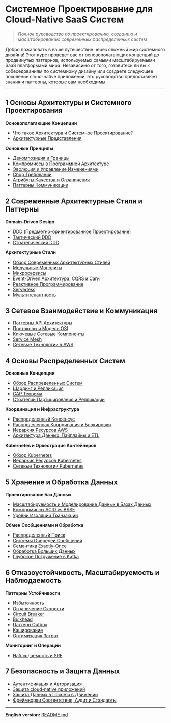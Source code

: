 # Системное Проектирование для Cloud-Native SaaS Систем

> *Полное руководство по проектированию, созданию и масштабированию современных распределенных систем*

Добро пожаловать в ваше путешествие через сложный мир системного дизайна! Этот курс проведет вас от основополагающих концепций до продвинутых паттернов, используемых самыми масштабируемыми SaaS платформами мира. Независимо от того, готовитесь ли вы к собеседованиям по системному дизайну или создаете следующее поколение cloud-native приложений, это руководство предоставляет знания и паттерны, которые вам необходимы.

---

## 1 Основы Архитектуры и Системного Проектирования

**Основополагающие Концепции**
- [Что такое Архитектура и Системное Проектирование?](1_architecture_basics/what_is_architecture_system_design_ru.md)
- [Архитектурные Представления](1_architecture_basics/architectural_views_ru.md)

**Основные Принципы**
- [Декомпозиция и Границы](1_architecture_basics/decomposition_boundaries_ru.md)
- [Компромиссы в Программной Архитектуре](1_architecture_basics/architecture_tradeoffs_ru.md)
- [Эволюция и Управление Изменениями](1_architecture_basics/evolution_change_management_ru.md)
- [Сбор Требований](1_architecture_basics/requirements_ru.md)
- [Атрибуты Качества и Ограничения](1_architecture_basics/quality_attributes_constraints_ru.md)
- [Паттерны Коммуникации](1_architecture_basics/communication_patterns_ru.md)

## 2 Современные Архитектурные Стили и Паттерны

**Domain-Driven Design**
- [DDD (Предметно-ориентированное Проектирование)](2_architectural_patterns/domain_driven_design_ru.md)
- [Тактический DDD](2_architectural_patterns/tactical_ddd_ru.md)
- [Стратегический DDD](2_architectural_patterns/strategic_ddd_ru.md)

**Архитектурные Стили**
- [Обзор Современных Архитектурных Стилей](2_architectural_patterns/modern_architectural_styles_ru.md)
- [Модульные Монолиты](2_architectural_patterns/modular_monoliths_ru.md)
- [Микросервисы](2_architectural_patterns/microservices_ru.md)
- [Event-Driven Архитектура, CQRS и Саги](2_architectural_patterns/eda_ru.md)
- [Реактивное Программирование](2_architectural_patterns/reactive_ru.md)
- [Serverless](2_architectural_patterns/serverless_ru.md)
- [Мультитенантность](2_architectural_patterns/multitenancy_ru.md)

## 3 Сетевое Взаимодействие и Коммуникация

- [Паттерны API Архитектуры](3_network_and_communication/api_architecture_ru.md)
- [Протоколы и Модель OSI](3_network_and_communication/protocols_osi_model_ru.md)
- [Ключевые Сетевые Компоненты](3_network_and_communication/network_components_ru.md)
- [Service Mesh](3_network_and_communication/service_meshes_ru.md)
- [Сетевые Технологии в AWS](3_network_and_communication/network_aws_ru.md)

## 4 Основы Распределенных Систем

**Основные Концепции**
- [Обзор Распределенных Систем](4_distributed_systems/overview_ru.md)
- [Шардинг и Репликация](4_distributed_systems/sharding_replication_ru.md)
- [CAP Теорема](4_distributed_systems/cap_ru.md)
- [Стратегии Партицирования и Репликации](4_distributed_systems/DBs_ru.md)

**Координация и Инфраструктура**
- [Распределенный Консенсус](4_distributed_systems/consensus_ru.md)
- [Распределенная Координация и Блокировки](4_distributed_systems/Locks_ru.md)
- [Иерархия Ресурсов AWS](4_distributed_systems/aws_resource_hierarchy_guide_ru.md)
- [Архитектура Данных, Пайплайны и ETL](5_data_storage/data_architecture_ru.md)

**Kubernetes и Оркестрация Контейнеров**
- [Обзор Kubernetes](4_distributed_systems/kubernetes_architecture_ru.md)
- [Иерархия Ресурсов Kubernetes](4_distributed_systems/kubernetes_resource_hierarchy_guide_ru.md)
- [Сетевые Технологии Kubernetes](4_distributed_systems/kubernetes_networking_ru.md)

## 5 Хранение и Обработка Данных

**Проектирование Баз Данных**
- [Масштабируемость и Моделирование Данных в Базах Данных](5_data_storage/scalability_db_ru.md)
- [Компромиссы ACID vs BASE](5_data_storage/acid_base_ru.md)
- [Уровни Изоляции Транзакций](5_data_storage/isolation_levels_ru.md)

**Обмен Сообщениями и Обработка**
- [Распределенный Поиск](5_data_storage/distributed_search_ru.md)
- [Системы Очередей Сообщений](5_data_storage/message_brokers_ru.md)
- [Семантика Exactly-Once](5_data_storage/exactly_once_ru.md)
- [Обработка Больших Данных](5_data_storage/big_data_ru.md)
- [Глубокое Погружение в Kafka](5_data_storage/kafka_deep_dive_ru.md)

## 6 Отказоустойчивость, Масштабируемость и Наблюдаемость

**Паттерны Устойчивости**
- [Избыточность](6_fault_tolerance/redundancy_ru.md)
- [Ограничение Скорости](6_fault_tolerance/rate_limiting_ru.md)
- [Circuit Breaker](6_fault_tolerance/circuit_breakers_ru.md)
- [Bulkhead](6_fault_tolerance/bulkheads_ru.md)
- [Паттерн Outbox](6_fault_tolerance/outbox_pattern_ru.md)
- [Кэширование](6_fault_tolerance/cache_ru.md)
- [Оптимизация Затрат](6_fault_tolerance/cost_optimization_ru.md)

**Мониторинг и Операции**
- [Наблюдаемость и SRE](6_fault_tolerance/observability_and_sre_ru.md)

## 7 Безопасность и Защита Данных

- [Аутентификация и Авторизация](7_security_and_data_protection/auth_ru.md)
- [Защита cloud-native приложений](7_security_and_data_protection/securing_ru.md)
- [Защита Данных в Покое и в Движении](7_security_and_data_protection/securing_rest_transit_ru.md)
- [Фреймворки Соответствия, Аудит и Стандарты](7_security_and_data_protection/compliance_ru.md)

---

**English version:** [README.md](README.md)